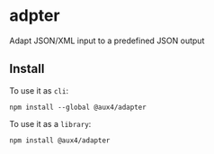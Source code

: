 # adpter
Adapt JSON/XML input to a predefined JSON output

## Install

To use it as `cli`:

```
npm install --global @aux4/adapter
```


To use it as a `library`:

```
npm install @aux4/adapter
```
